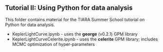 Tutorial II: Using Python for data analysis
---

This folder contains material for the TIARA Summer School tutorial on Python for data analysis.


- KeplerLightCurve.ipynb - uses the **george** (v0.2.1) GPM library
- KeplerLightCurveCelerite.ipynb - uses the **celerite** GPM library; includes MCMC optimization of hyper-parameters

